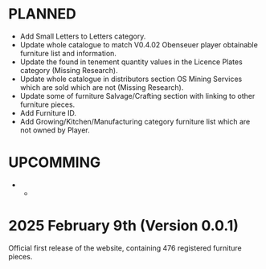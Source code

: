 # PLANNED

* Add Small Letters to Letters category.
* Update whole catalogue to match V0.4.02 Obenseuer player obtainable furniture list and information.
* Update the found in tenement quantity values in the Licence Plates category (Missing Research).
* Update whole catalogue in distributors section OS Mining Services which are sold which are not (Missing Research).
* Update some of furniture Salvage/Crafting section with linking to other furniture pieces.
* Add Furniture ID.
* Add Growing/Kitchen/Manufacturing category furniture list which are not owned by Player.

# UPCOMMING

* -

# 2025 February 9th (Version 0.0.1)

Official first release of the website, containing 476 registered furniture pieces.
